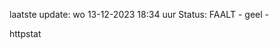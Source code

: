 laatste update: 
wo 13-12-2023 18:34   uur 
Status: FAALT - geel - 
<div class="service Y">httpstat</div>